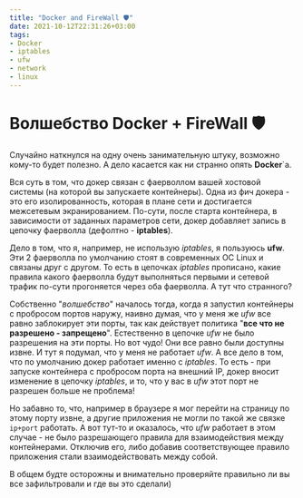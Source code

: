 ```yaml
---
title: "Docker and FireWall 🛡️"
date: 2021-10-12T22:31:26+03:00
tags:
- Docker
- iptables
- ufw
- network
- linux
---
```


# Волшебство Docker + FireWall 🛡️

Случайно наткнулся на одну очень занимательную штуку, возможно кому-то будет полезно. А дело касается как ни странно опять **Docker**`a.

Вся суть в том, что докер связан с фаерволлом вашей хостовой системы (на которой вы запускаете контейнеры). Одна из фич докера - это его изолированность, которая в плане сети и достигается межсетевым экранированием. По-сути, после старта контейнера, в зависимости от заданных параметров сети, докер добавляет запись в цепочку фаерволла (дефолтно - **iptables**).

Дело в том, что я, например, не использую *iptables*, я пользуюсь **ufw**. Эти 2 фаерволла по умолчанию стоят в современных ОС Linux и связаны друг с другом. То есть в цепочках  *iptables* прописано, какие правила какого фаерволла будут выполняться первыми и сетевой трафик по-сути прогоняется через оба фаерволла. А тут что странного?

Собственно "*волшебство*" началось тогда, когда я запустил контейнеры с пробросом портов наружу, наивно думая, что у меня же *ufw* все равно заблокирует эти порты, так как действует политика "**все что не разрешено - запрещено**". Естественно в цепочке *ufw* не было разрешения на эти порты. Но вот чудо! Они все равно были доступны извне. И тут я подумал, что у меня не работает *ufw*. А все дело в том, что по умолчанию докер работает именно с *iptables*. То есть - при запуске контейнера с пробросом порта на внешний IP, докер вносит изменение в цепочку *iptables*, и то, что у вас в *ufw* этот порт не разрешен больше не проблема!

Но забавно то, что, например в браузере я мог перейти на страницу по этому порту извне, а другие приложения не могли по такой же связке `ip+port` работать. А вот тут-то и оказалось, что *ufw* работает в этом случае - не было разрешающего правила для взаимодействия между контейнерами. Отключив его, либо добавив соответствующее правило приложения стали взаимодействовать между собой.

В общем будте осторожны и внимательно проверяйте правильно ли вы все зафильтровали и где вы это сделали)
